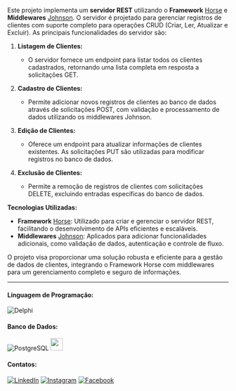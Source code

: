 Este projeto implementa um **servidor REST** utilizando o **Framework** [Horse](https://github.com/HashLoad/horse) e **Middlewares** [Johnson](https://github.com/HashLoad/jhonson). O servidor é projetado para gerenciar registros de clientes com suporte completo para operações CRUD (Criar, Ler, Atualizar e Excluir). As principais funcionalidades do servidor são:

1. **Listagem de Clientes:**
   - O servidor fornece um endpoint para listar todos os clientes cadastrados, retornando uma lista completa em resposta a solicitações GET.

2. **Cadastro de Clientes:**
   - Permite adicionar novos registros de clientes ao banco de dados através de solicitações POST, com validação e processamento de dados utilizando os middlewares Johnson.

3. **Edição de Clientes:**
   - Oferece um endpoint para atualizar informações de clientes existentes. As solicitações PUT são utilizadas para modificar registros no banco de dados.

4. **Exclusão de Clientes:**
   - Permite a remoção de registros de clientes com solicitações DELETE, excluindo entradas específicas do banco de dados.

**Tecnologias Utilizadas:**

- **Framework** [Horse](https://github.com/HashLoad/horse): Utilizado para criar e gerenciar o servidor REST, facilitando o desenvolvimento de APIs eficientes e escaláveis.
- **Middlewares** [Johnson](https://github.com/HashLoad/jhonson): Aplicados para adicionar funcionalidades adicionais, como validação de dados, autenticação e controle de fluxo.

O projeto visa proporcionar uma solução robusta e eficiente para a gestão de dados de clientes, integrando o Framework Horse com middlewares para um gerenciamento completo e seguro de informações.

____________________________________________________________________________________________________________________________________________________________________

#### Linguagem de Programação:
![Delphi](https://img.shields.io/badge/Delphi_RAD_Studio-B22222?style=for-the-badge&logo=delphi&logoColor=white)

#### Banco de Dados:
![PostgreSQL](https://img.shields.io/badge/PostgreSQL-316192?style=for-the-badge&logo=postgresql&logoColor=white)
<img src="https://firebirdsql.org/img/about/logos/firebird-logo-32.png" height="28"/></a>

#### Contatos:
[![LinkedIn](https://img.shields.io/badge/LinkedIn-0077B5?style=for-the-badge&logo=linkedin&logoColor=white)](https://www.linkedin.com/in/janderson-silva-a2ab07b1/)
[![Instagram](https://img.shields.io/badge/Instagram-E4405F?style=for-the-badge&logo=instagram&logoColor=white)](https://www.instagram.com/janderson.silv/)
[![Facebook](https://img.shields.io/badge/Facebook-1877F2?style=for-the-badge&logo=facebook&logoColor=white)](https://www.facebook.com/janderson.silva.58)
